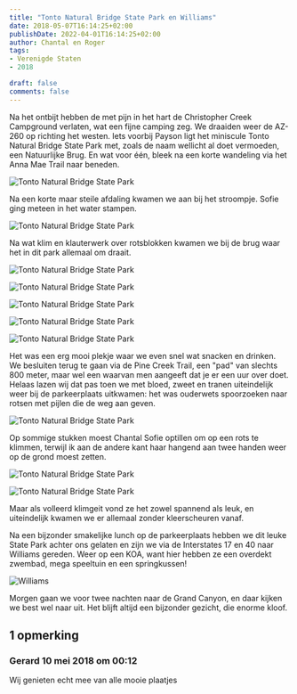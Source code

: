 ```yaml
---
title: "Tonto Natural Bridge State Park en Williams"
date: 2018-05-07T16:14:25+02:00
publishDate: 2022-04-01T16:14:25+02:00
author: Chantal en Roger
tags:
- Verenigde Staten
- 2018

draft: false
comments: false
---
```


Na het ontbijt hebben de met pijn in het hart de Christopher Creek Campground verlaten, wat een fijne camping zeg. We draaiden weer de AZ-260 op richting het westen. Iets voorbij Payson ligt het miniscule Tonto Natural Bridge State Park met, zoals de naam wellicht al doet vermoeden, een Natuurlijke Brug. En wat voor één, bleek na een korte wandeling via het Anna Mae Trail naar beneden.

![Tonto Natural Bridge State Park](./images/IMG_0835[4].jpg)

Na een korte maar steile afdaling kwamen we aan bij het stroompje. Sofie ging meteen in het water stampen.

![Tonto Natural Bridge State Park](./images/IMG_0841[4].jpg)

Na wat klim en klauterwerk over rotsblokken kwamen we bij de brug waar het in dit park allemaal om draait.

![Tonto Natural Bridge State Park](./images/P1080586[4].jpg)

![Tonto Natural Bridge State Park](./images/IMG_3877[4].jpg)

![Tonto Natural Bridge State Park](./images/IMG_3879[4].jpg)

![Tonto Natural Bridge State Park](./images/P1080625[4].jpg)

![Tonto Natural Bridge State Park](./images/IMG_3881[4].jpg)

Het was een erg mooi plekje waar we even snel wat snacken en drinken. We besluiten terug te gaan via de Pine Creek Trail, een "pad" van slechts 800 meter, maar wel een waarvan men aangeeft dat je er een uur over doet. Helaas lazen wij dat pas toen we met bloed, zweet en tranen uiteindelijk weer bij de parkeerplaats uitkwamen: het was ouderwets spoorzoeken naar rotsen met pijlen die de weg aan geven.

![Tonto Natural Bridge State Park](./images/P1080642[4].jpg)

Op sommige stukken moest Chantal Sofie optillen om op een rots te klimmen, terwijl ik aan de andere kant haar hangend aan twee handen weer op de grond moest zetten.

![Tonto Natural Bridge State Park](./images/P1080654[4].jpg)

![Tonto Natural Bridge State Park](./images/P1080665[4].jpg)

Maar als volleerd klimgeit vond ze het zowel spannend als leuk, en uiteindelijk kwamen we er allemaal zonder kleerscheuren vanaf.

Na een bijzonder smakelijke lunch op de parkeerplaats hebben we dit leuke State Park achter ons gelaten en zijn we via de Interstates 17 en 40 naar Williams gereden. Weer op een KOA, want  hier hebben ze een overdekt zwembad, mega speeltuin en een springkussen!

![Williams](./images/IMG_5027[4].jpg)

Morgen gaan we voor twee nachten naar de Grand Canyon, en daar kijken we best wel naar uit. Het blijft altijd een bijzonder gezicht, die enorme kloof.

## 1 opmerking

### Gerard 10 mei 2018 om 00:12

Wij genieten echt mee van alle mooie plaatjes
